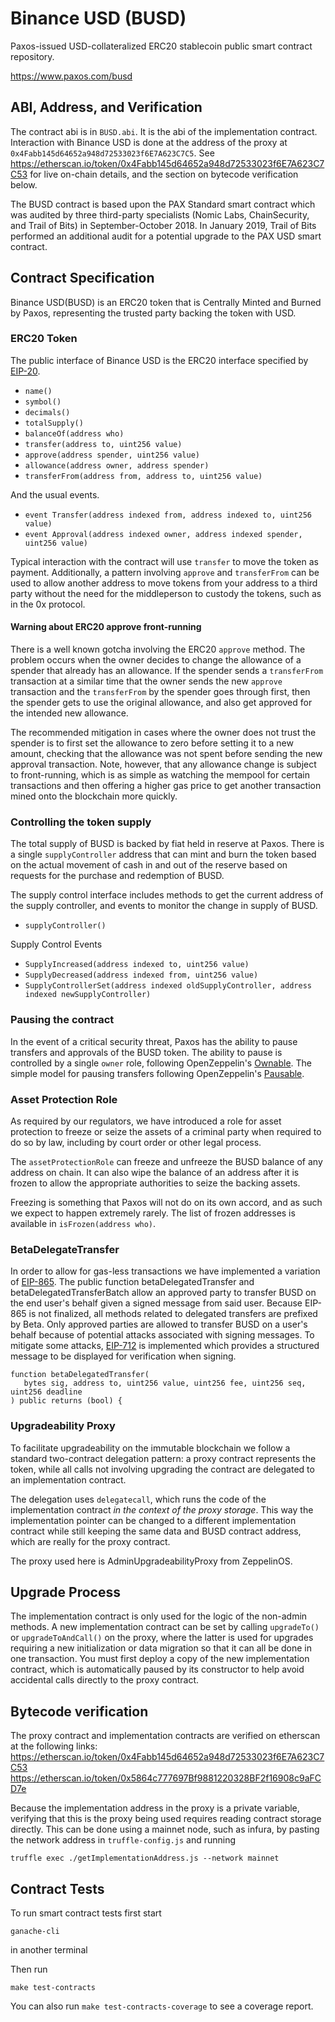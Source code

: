 # Binance USD (BUSD)
Paxos-issued USD-collateralized ERC20 stablecoin public smart contract repository.

https://www.paxos.com/busd

## ABI, Address, and Verification

The contract abi is in `BUSD.abi`. It is the abi of the implementation contract.
Interaction with Binance USD is done at the address of the proxy at `0x4Fabb145d64652a948d72533023f6E7A623C7C5`. See
https://etherscan.io/token/0x4Fabb145d64652a948d72533023f6E7A623C7C53 for live on-chain details, and the section on bytecode verification below.

The BUSD contract is based upon the PAX Standard smart contract which was audited by three third-party specialists (Nomic Labs, ChainSecurity, and Trail of Bits) in September-October 2018. In January 2019, Trail of Bits performed an additional audit for a potential upgrade to the PAX USD smart contract.

## Contract Specification

Binance USD(BUSD) is an ERC20 token that is Centrally Minted and Burned by Paxos,
representing the trusted party backing the token with USD. 

### ERC20 Token

The public interface of Binance USD is the ERC20 interface
specified by [EIP-20](https://github.com/ethereum/EIPs/blob/master/EIPS/eip-20.md).

- `name()`
- `symbol()`
- `decimals()`
- `totalSupply()`
- `balanceOf(address who)`
- `transfer(address to, uint256 value)`
- `approve(address spender, uint256 value)`
- `allowance(address owner, address spender)`
- `transferFrom(address from, address to, uint256 value)`

And the usual events.

- `event Transfer(address indexed from, address indexed to, uint256 value)`
- `event Approval(address indexed owner, address indexed spender, uint256 value)`

Typical interaction with the contract will use `transfer` to move the token as payment.
Additionally, a pattern involving `approve` and `transferFrom` can be used to allow another 
address to move tokens from your address to a third party without the need for the middleperson 
to custody the tokens, such as in the 0x protocol. 

#### Warning about ERC20 approve front-running

There is a well known gotcha involving the ERC20 `approve` method. The problem occurs when the owner decides
to change the allowance of a spender that already has an allowance. If the spender sends a `transferFrom` 
transaction at a similar time that the owner sends the new `approve` transaction
and the `transferFrom` by the spender goes through first, then the spender gets to use the 
original allowance, and also get approved for the intended new allowance.

The recommended mitigation in cases where the owner does not trust the spender is to
first set the allowance to zero before setting it to a new amount, checking that the 
allowance was not spent before sending the new approval transaction. Note, however, that any 
allowance change is subject to front-running, which is as simple as watching the 
mempool for certain transactions and then offering a higher gas price to get another 
transaction mined onto the blockchain more quickly.

### Controlling the token supply

The total supply of BUSD is backed by fiat held in reserve at Paxos.
There is a single `supplyController` address that can mint and burn the token
based on the actual movement of cash in and out of the reserve based on
requests for the purchase and redemption of BUSD.

The supply control interface includes methods to get the current address
of the supply controller, and events to monitor the change in supply of BUSD.

- `supplyController()`

Supply Control Events

- `SupplyIncreased(address indexed to, uint256 value)`
- `SupplyDecreased(address indexed from, uint256 value)`
- `SupplyControllerSet(address indexed oldSupplyController, address indexed newSupplyController)`

### Pausing the contract

In the event of a critical security threat, Paxos has the ability to pause transfers
and approvals of the BUSD token. The ability to pause is controlled by a single `owner` role,
 following OpenZeppelin's
[Ownable](https://github.com/OpenZeppelin/openzeppelin-solidity/blob/5daaf60d11ee2075260d0f3adfb22b1c536db983/contracts/ownership/Ownable.sol). 
The simple model for pausing transfers following OpenZeppelin's
[Pausable](https://github.com/OpenZeppelin/openzeppelin-solidity/blob/5daaf60d11ee2075260d0f3adfb22b1c536db983/contracts/lifecycle/Pausable.sol).

### Asset Protection Role

As required by our regulators, we have introduced a role for asset protection to freeze or seize the assets of a criminal party when required to do so by law, including by court order or other legal process.

The `assetProtectionRole` can freeze and unfreeze the BUSD balance of any address on chain.
It can also wipe the balance of an address after it is frozen
to allow the appropriate authorities to seize the backing assets. 

Freezing is something that Paxos will not do on its own accord,
and as such we expect to happen extremely rarely. The list of frozen addresses is available
in `isFrozen(address who)`.

### BetaDelegateTransfer

  In order to allow for gas-less transactions we have implemented a variation of [EIP-865](https://github.com/ethereum/EIPs/issues/865).
 The public function betaDelegatedTransfer and betaDelegatedTransferBatch allow an approved party to transfer BUSD
 on the end user's behalf given a signed message from said user. Because EIP-865 is not finalized,
 all methods related to delegated transfers are prefixed by Beta. Only approved parties are allowed to transfer
 BUSD on a user's behalf because of potential attacks associated with signing messages.
 To mitigate some attacks, [EIP-712](https://github.com/ethereum/EIPs/blob/master/EIPS/eip-712.md)
 is implemented which provides a structured message to be displayed for verification when signing.
 ```
 function betaDelegatedTransfer(
    bytes sig, address to, uint256 value, uint256 fee, uint256 seq, uint256 deadline
 ) public returns (bool) {
 ```

### Upgradeability Proxy

To facilitate upgradeability on the immutable blockchain we follow a standard
two-contract delegation pattern: a proxy contract represents the token,
while all calls not involving upgrading the contract are delegated to an 
implementation contract. 

The delegation uses `delegatecall`, which runs the code of the implementation contract
_in the context of the proxy storage_. This way the implementation pointer can
be changed to a different implementation contract while still keeping the same
data and BUSD contract address, which are really for the proxy contract.

The proxy used here is AdminUpgradeabilityProxy from ZeppelinOS.

## Upgrade Process

The implementation contract is only used for the logic of the non-admin methods.
A new implementation contract can be set by calling `upgradeTo()` or `upgradeToAndCall()` on the proxy,
where the latter is used for upgrades requiring a new initialization or data migration so that
it can all be done in one transaction. You must first deploy a copy of the new implementation
contract, which is automatically paused by its constructor to help avoid accidental calls directly
to the proxy contract.

## Bytecode verification

The proxy contract and implementation contracts are verified on etherscan at the following links:
https://etherscan.io/token/0x4Fabb145d64652a948d72533023f6E7A623C7C53
https://etherscan.io/token/0x5864c777697Bf9881220328BF2f16908c9aFCD7e

Because the implementation address in the proxy is a private variable, 
verifying that this is the proxy being used requires reading contract
storage directly. This can be done using a mainnet node, such as infura,
by pasting the network address in `truffle-config.js` and running 

`truffle exec ./getImplementationAddress.js --network mainnet`

## Contract Tests

To run smart contract tests first start 

`ganache-cli`

in another terminal

Then run 

`make test-contracts`

You can also run `make test-contracts-coverage` to see a coverage report.
